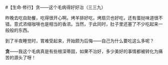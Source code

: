 #【生命⋅修行】贪——这个毛病得好好治（三三九）

昨晚去吃自助餐，吃得很开心啊。烤羊排好吃，烤扇贝也好吃，还有蛋挞味道很不错。意式浓缩咖啡也是相当的香浓。当然，于此同时，肚子里还塞了不少吃起来一般般的东西。

到了半夜睡觉时，胃难受起来，开始颇为后悔——自己为什么要吃这么多呢？

**贪**——我这个毛病真是有些根深蒂固，如果不治好，多少美好的事情都被转化为痛苦的源头了呀！